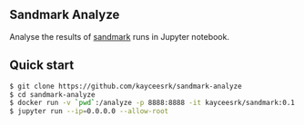 ## Sandmark Analyze

Analyse the results of [sandmark](https://github.com/ocaml-bench/sandmark/)
runs in Jupyter notebook.

## Quick start

```bash
$ git clone https://github.com/kayceesrk/sandmark-analyze
$ cd sandmark-analyze
$ docker run -v `pwd`:/analyze -p 8888:8888 -it kayceesrk/sandmark:0.1.0
$ jupyter run --ip=0.0.0.0 --allow-root
```
